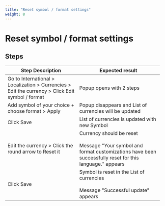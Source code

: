 ```yaml
---
title: "Reset symbol / format settings"
weight: 8
---
```


# Reset symbol / format settings
## Steps
| Step Description | Expected result |
| ----- | ----- |
| Go to International > Localization > Currencies > Edit the currency > Click Edit symbol / format | Popup opens with 2 steps |
| Add symbol of your choice + choose format > Apply | Popup disappears and List of currencies will be updated |
| Click Save | List of currencies is updated with new Symbol |
| Edit the currency > Click the round arrow to Reset it | Currency should be reset<br><br>Message "Your symbol and format customizations have been successfully reset for this language." appears |
| Click Save | Symbol is reset in the List of currencies <br><br>Message "Successful update" appears |
